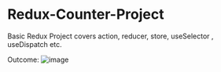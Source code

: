 # Redux-Counter-Project
Basic Redux Project covers action, reducer, store, useSelector , useDispatch etc.

Outcome:
![image](https://user-images.githubusercontent.com/15225177/213403238-53f928fa-504d-40c0-a956-42773c522790.png)
